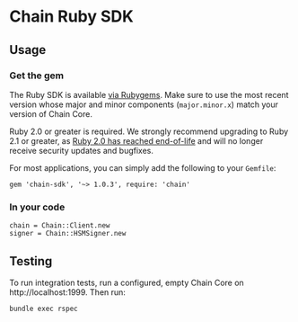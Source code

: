 # Chain Ruby SDK

## Usage

### Get the gem

The Ruby SDK is available [via Rubygems](https://rubygems.org/gems/chain-sdk). Make sure to use the most recent version whose major and minor components (`major.minor.x`) match your version of Chain Core.

Ruby 2.0 or greater is required. We strongly recommend upgrading to Ruby 2.1 or greater, as [Ruby 2.0 has reached end-of-life](https://www.ruby-lang.org/en/downloads/branches/) and will no longer receive security updates and bugfixes.

For most applications, you can simply add the following to your `Gemfile`:

```
gem 'chain-sdk', '~> 1.0.3', require: 'chain'
```

### In your code

```
chain = Chain::Client.new
signer = Chain::HSMSigner.new
```

## Testing

To run integration tests, run a configured, empty Chain Core on http://localhost:1999. Then run:

```
bundle exec rspec
```
